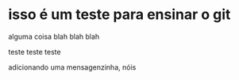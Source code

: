 # isso é um teste para ensinar o git

alguma coisa blah blah blah

teste teste teste

adicionando uma mensagenzinha, nóis
